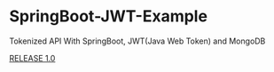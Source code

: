 # SpringBoot-JWT-Example
Tokenized API With SpringBoot, JWT(Java Web Token) and MongoDB

[RELEASE 1.0](https://github.com/fenix15100/SpringBoot-JWT-Example/releases/tag/1.0)

